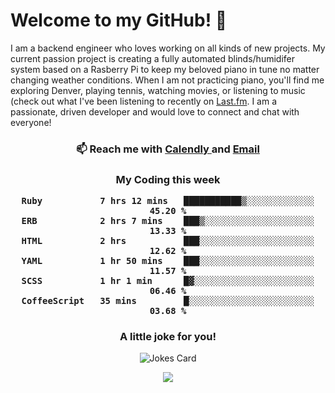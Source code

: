 <h1> Welcome to my GitHub! 👋 </h1>


  I am a backend engineer who loves working on all kinds of new projects. My current passion project is creating a fully automated blinds/humidifer system based on a Rasberry Pi to keep my beloved piano in tune no matter changing weather conditions. When I am not practicing piano, you'll find me exploring Denver, playing tennis, watching movies, or listening to music (check out what I've been listening to recently on [Last.fm](https://www.last.fm/user/mballa000). I am a passionate, driven developer and would love to connect and chat with everyone!

<h3 align = "center"> 📫 Reach me with <a href = "https://calendly.com/msbrandt00/30min"> Calendly </a> and <a href="mailto:msbrandt00@gmail.com">Email</a> 
 </h3>


 
<div align = "center"
[![Anurag's GitHub stats](https://github-readme-stats.vercel.app/api?username=mbrandt00)](https://github.com/anuraghazra/github-readme-stats)
          </div>
<h3 align="center">
  My Coding this week
<!--START_SECTION:waka-->

```text
Ruby           7 hrs 12 mins   ███████████▒░░░░░░░░░░░░░   45.20 %
ERB            2 hrs 7 mins    ███▒░░░░░░░░░░░░░░░░░░░░░   13.33 %
HTML           2 hrs           ███░░░░░░░░░░░░░░░░░░░░░░   12.62 %
YAML           1 hr 50 mins    ███░░░░░░░░░░░░░░░░░░░░░░   11.57 %
SCSS           1 hr 1 min      █▓░░░░░░░░░░░░░░░░░░░░░░░   06.46 %
CoffeeScript   35 mins         █░░░░░░░░░░░░░░░░░░░░░░░░   03.68 %
```

<!--END_SECTION:waka-->

### A little joke for you!

![Jokes Card](https://readme-jokes.vercel.app/api?hideBorder)

<a href="https://www.linkedin.com/in/mbrandt00/"><img src="https://img.shields.io/badge/linkedin-%230077B5.svg?&style=for-the-badge&logo=linkedin&logoColor=white" /></a>
